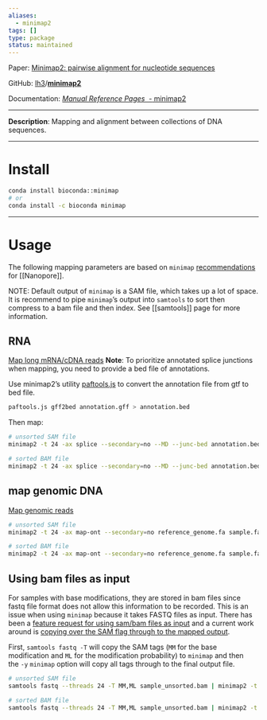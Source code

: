 ```yaml
---
aliases:
  - minimap2
tags: []
type: package
status: maintained
---
```


Paper: [Minimap2: pairwise alignment for nucleotide sequences](https://academic.oup.com/bioinformatics/article/34/18/3094/4994778)

GitHub: [lh3](https://github.com/lh3)/**[minimap2](https://github.com/lh3/minimap2)**

Documentation: [_Manual Reference Pages  -_ minimap2](https://lh3.github.io/minimap2/minimap2.html)

---

**Description**: Mapping and alignment between collections of DNA sequences.

---

# Install

```bash
conda install bioconda::minimap
# or
conda install -c bioconda minimap
```

---

# Usage

The following mapping parameters are based on `minimap` [recommendations](https://github.com/lh3/minimap2?tab=readme-ov-file#getting-started) for [[Nanopore]].

NOTE: Default output of `minimap` is a SAM file, which takes up a lot of space. It is recommend to pipe `minimap`’s output into `samtools` to sort then compress to a bam file and then index. See [[samtools]] page for more information.

## RNA

[Map long mRNA/cDNA reads](https://github.com/lh3/minimap2?tab=readme-ov-file#map-long-mrnacdna-reads)
**Note**: To prioritize annotated splice junctions when mapping, you need to provide a bed file of annotations. 

Use minimap2’s utility [paftools.js](https://github.com/lh3/minimap2/blob/master/misc/README.md#introduction) to convert the annotation file from gtf to bed file.
```bash
paftools.js gff2bed annotation.gff > annotation.bed
```

Then map:
```bash
# unsorted SAM file
minimap2 -t 24 -ax splice --secondary=no --MD --junc-bed annotation.bed reference_genome.fa sample.fastq.gz > output.sam 2> sample.log

# sorted BAM file
minimap2 -t 24 -ax splice --secondary=no --MD --junc-bed annotation.bed reference_genome.fa sample.fastq.gz 2> sample.log | samtools sort --threads 24 - > sample.bam && samtools index -@ 24 sample.bam
```

## map genomic DNA
[Map genomic reads](https://github.com/lh3/minimap2?tab=readme-ov-file#map-long-noisy-genomic-reads)

```bash
# unsorted SAM file
minimap2 -t 24 -ax map-ont --secondary=no reference_genome.fa sample.fastq.gz > sample.sam 2> sample.log

# sorted BAM file
minimap2 -t 24 -ax map-ont --secondary=no reference_genome.fa sample.fastq.gz 2> sample.log | samtools sort --threads 24 - > sample.bam && samtools index -@ 24 sample.bam
```

## Using bam files as input

For samples with base modifications, they are stored in bam files since fastq file format does not allow this information to be recorded. This is an issue when using `minimap` because it takes FASTQ files as input. There has been a [feature request for using sam/bam files as input](https://github.com/lh3/minimap2/issues/870#issuecomment-1033306393) and a current work around is [copying over the SAM flag through to the mapped output](https://github.com/igvteam/igv/issues/1435#issuecomment-1813318839).

First, `samtools fastq -T` will copy the SAM tags (`MM` for the base modification and `ML` for the modification probability) to `minimap` and then the `-y` `minimap` option will copy all tags through to the final output file.

```bash
# unsorted SAM file
samtools fastq --threads 24 -T MM,ML sample_unsorted.bam | minimap2 -t 24 -ax map-ont --secondary=no -y reference_genome.fa - > sample.sam

# sorted BAM file
samtools fastq --threads 24 -T MM,ML sample_unsorted.bam | minimap2 -t 24 -ax map-ont --secondary=no -y reference_genome.fa - | samtools sort --threads 24 - > sample.bam && samtools index -@ 24 sample.bam
```